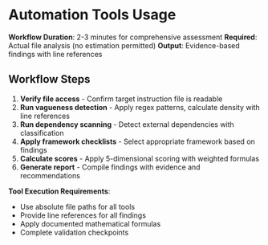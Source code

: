 # Automation Tools Usage

**Workflow Duration**: 2-3 minutes for comprehensive assessment
**Required**: Actual file analysis (no estimation permitted)
**Output**: Evidence-based findings with line references

## Workflow Steps

1. **Verify file access** - Confirm target instruction file is readable
2. **Run vagueness detection** - Apply regex patterns, calculate density with line references  
3. **Run dependency scanning** - Detect external dependencies with classification
4. **Apply framework checklists** - Select appropriate framework based on findings
5. **Calculate scores** - Apply 5-dimensional scoring with weighted formulas
6. **Generate report** - Compile findings with evidence and recommendations

**Tool Execution Requirements**:
- Use absolute file paths for all tools
- Provide line references for all findings  
- Apply documented mathematical formulas
- Complete validation checkpoints